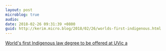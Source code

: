 ```yaml
---
layout: post
microblog: true
audio: 
date: 2018-02-26 09:31:39 +0800
guid: http://kerim.micro.blog/2018/02/26/worlds-first-indigenous.html
---
```

[World's first Indigenous law degree to be offered at UVic a](http://www.uvic.ca/news/topics/2018+jid-indigenous-law+media-release)
